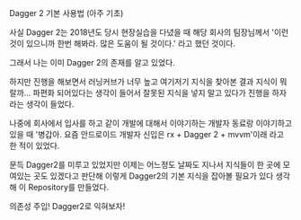 Dagger 2 기본 사용법 (아주 기초)

사실 Dagger 2는 2018년도 당시 현장실습을 다녔을 때 해당 회사의 팀장님께서 '이런 것이 있으니까 한번 해봐라. 많은 도움이 될 것이다.' 라고 했던 것이다.

그래서 나는 이미 Dagger 2의 존재를 알고 있었다.

하지만 진행을 해보면서 러닝커브가 너무 높고 여기저기 지식을 찾아본 결과 지식이 뭐랄까... 파편화 되어있다는 생각이 들어서 잘못된 지식을 넣지 말고 있다가 진행을 하자 라는 생각이 들었다.

나중에 회사에서 입사를 하고 같이 개발에 대해서 이야기하는 개발자 동료랑 이야기하고 있을 때 '병갑아. 요즘 안드로이드 개발자 신입은 rx + Dagger 2 + mvvm'이래 라고 한 적이 있었다.

문득 Dagger2를 미루고 있었지만 이제는 어느정도 날짜도 지나서 지식들이 한 곳에 모여있는 곳도 있겠다고 판단해 이렇게 Dagger2의 기본 지식을 잡아볼 필요가 있다 생각해 이 Repository를 만들었다.

의존성 주입! Dagger2로 익혀보자!
